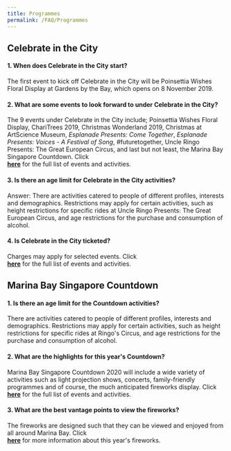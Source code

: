 ```yaml
---
title: Programmes
permalink: /FAQ/Programmes
---
```


## Celebrate in the City
#### 1. When does Celebrate in the City start?

The first event to kick off Celebrate in the City will be Poinsettia Wishes Floral Display at Gardens by the Bay, which opens on 8 November 2019.

#### 2. What are some events to look forward to under Celebrate in the City?

The 9 events under Celebrate in the City include; Poinsettia Wishes Floral Display, ChariTrees 2019, Christmas Wonderland 2019, Christmas at ArtScience Museum, *Esplanade Presents: Come Together*, *Esplanade Presents: Voices - A Festival of Song*, #futuretogether, Uncle Ringo Presents: The Great European Circus, and last but not least, the Marina Bay Singapore Countdown. Click <font color="orangered"><b><br><a href="https://ura-mbsc2020-staging.netlify.com/about/marina-bay-singapore-countdown/">here</a></b></font> for the full list of events and activities.

#### 3. Is there an age limit for Celebrate in the City activities?

Answer: There are activities catered to people of different profiles, interests and demographics. Restrictions may apply for certain activities, such as height restrictions for specific rides at Uncle Ringo Presents: The Great European Circus, and age restrictions for the purchase and consumption of alcohol. 

#### 4. Is Celebrate in the City ticketed? 

Charges may apply for selected events. Click <font color="orangered"><b><br><a href="https://ura-mbsc2020-staging.netlify.com/about/marina-bay-singapore-countdown/">here</a></b></font> for the full list of events and activities.

## Marina Bay Singapore Countdown
#### 1.  Is there an age limit for the Countdown activities?

There are activities catered to people of different profiles, interests and demographics. Restrictions may apply for certain activities, such as height restrictions for specific rides at Ringo's Circus, and age restrictions for the purchase and consumption of alcohol. 


#### 2. What are the highlights for this year's Countdown?

Marina Bay Singapore Countdown 2020 will include a wide variety of activities such as light projection shows, concerts, family-friendly programmes and of course, the much anticipated fireworks display. Click <font color="orangered"><b><br><a href="https://ura-mbsc2020-staging.netlify.com/events/whats-on/marina-bay">here</a></b></font> for the full list of events and activities.


#### 3. What are the best vantage points to view the fireworks?

The fireworks are designed such that they can be viewed and enjoyed from all around Marina Bay. Click <font color="orangered"><b><br><a href="https://ura-mbsc2020-staging.netlify.com/events/fireworks%20display/">here</a></b></font> for more information about this year's fireworks. 
